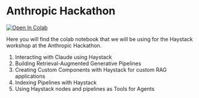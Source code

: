 # Anthropic Hackathon

[![Open In Colab](https://colab.research.google.com/assets/colab-badge.svg)](https://colab.research.google.com/github/TuabnaCelik/anthropic-hackathon/blob/main/Workshop_Antrhopic_Hakathon_Haystack.ipynb)

Here you will find the colab notebook that we will be using for the Haystack workshop at the Anthropic Hackathon. 

1. Interacting with Claude using Haystack
2. Building Retrieval-Augmented Generative Pipelines
3. Creating Custom Components with Haystack for custom RAG applications
4. Indexing Pipelines with Haystack
5. Using Haystack nodes and pipelines as Tools for Agents
